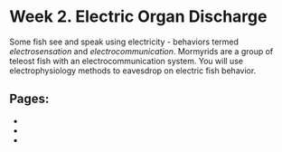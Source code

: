 # Week 2. Electric Organ Discharge

Some fish see and speak using electricity - behaviors termed *electrosensation* and *electrocommunication*. Mormyrids are a group of teleost fish with an electrocommunication system. You will use electrophysiology methods to eavesdrop on electric fish behavior.

## Pages:
- [](../modules/eod/Lab-Manual_eod.md)
- [](../modules/eod/Data-Explorer_eod.ipynb)
- [](../modules/eod/Responses_eod.ipynb)

